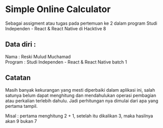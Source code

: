 # Simple Online Calculator
Sebagai assigment atau tugas pada pertemuan ke 2 dalam program Studi Independen - React & React Native di Hacktive 8

## Data diri :
Nama    : Reski Mulud Muchamad <br>
Program : Studi Independen - React & React Native batch 1

## Catatan
Masih banyak kekurangan yang mesti diperbaiki dalam aplikasi ini, salah satunya belum dapat menghitung dan mendahulukan operasi pembagian atau perkalian terlebih dahulu. Jadi perhitungan nya dimulai dari apa yang pertama tampil. 

Misal : pertama menghitung 2 + 1, setelah itu dikalikan 3, maka hasilnya akan 9 bukan 7